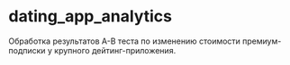 # dating_app_analytics
Обработка результатов A-B теста по изменению стоимости премиум-подписки у крупного дейтинг-приложения.
